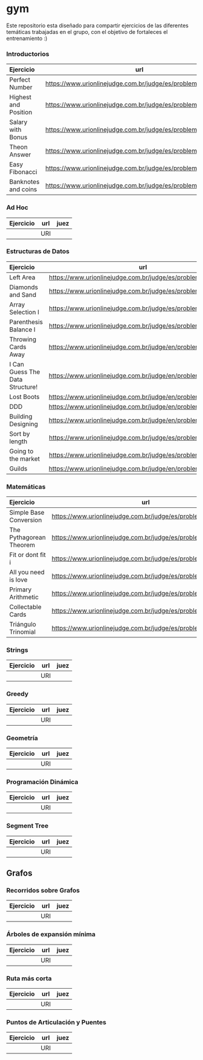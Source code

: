 # gym

Este repositorio esta diseñado para compartir ejercicios de las diferentes temáticas trabajadas en el grupo, con el objetivo de fortaleces el entrenamiento :)

### Introductorios

Ejercicio | url | juez |
:-- | :--: | --: |
Perfect Number|https://www.urionlinejudge.com.br/judge/es/problems/view/1164| URI |
Highest and Position|https://www.urionlinejudge.com.br/judge/es/problems/view/1080|URI|
Salary with Bonus|https://www.urionlinejudge.com.br/judge/es/problems/view/1009|URI|
Theon Answer|https://www.urionlinejudge.com.br/judge/es/problems/view/1858|URI|
Easy Fibonacci|https://www.urionlinejudge.com.br/judge/es/problems/view/1151|URI|
Banknotes and coins|https://www.urionlinejudge.com.br/judge/es/problems/view/1021|URI|

### Ad Hoc

Ejercicio | url | juez |
:-- | :--: | --: |
|| URI |


### Estructuras de Datos

Ejercicio | url | juez |
:-- | :--: | --: |
Left Area|https://www.urionlinejudge.com.br/judge/es/problems/view/1189| URI |
Diamonds and Sand|https://www.urionlinejudge.com.br/judge/es/problems/view/1069| URI |
Array Selection I|https://www.urionlinejudge.com.br/judge/es/problems/view/1174| URI |
Parenthesis Balance I|https://www.urionlinejudge.com.br/judge/es/problems/view/1068| URI |
Throwing Cards Away|https://www.urionlinejudge.com.br/judge/en/problems/view/1110| URI |
I Can Guess The Data Structure!|https://www.urionlinejudge.com.br/judge/en/problems/view/1340| URI |
Lost Boots|https://www.urionlinejudge.com.br/judge/en/problems/view/1245| URI |
DDD|https://www.urionlinejudge.com.br/judge/en/problems/view/1050| URI |
Building Designing|https://www.urionlinejudge.com.br/judge/en/problems/view/1361| URI |
Sort by length|https://www.urionlinejudge.com.br/judge/es/problems/view/1244| URI |
Going to the market|https://www.urionlinejudge.com.br/judge/es/problems/view/1281| URI |
Guilds|https://www.urionlinejudge.com.br/judge/en/problems/view/1527| URI |

### Matemáticas

Ejercicio | url | juez |
:-- | :--: | --: |
Simple Base Conversion|https://www.urionlinejudge.com.br/judge/es/problems/view/1199| URI |
The Pythagorean Theorem|https://www.urionlinejudge.com.br/judge/es/problems/view/1582| URI |
Fit or dont fit i|https://www.urionlinejudge.com.br/judge/es/problems/view/1240| URI |
All you need is love|https://www.urionlinejudge.com.br/judge/es/problems/view/1307| URI |
Primary Arithmetic|https://www.urionlinejudge.com.br/judge/es/problems/view/1212| URI |
Collectable Cards|https://www.urionlinejudge.com.br/judge/es/problems/view/1028| URI |
Triángulo Trinomial|https://www.urionlinejudge.com.br/judge/es/problems/view/1795| URI |

### Strings

Ejercicio | url | juez |
:-- | :--: | --: |
|| URI |


### Greedy

Ejercicio | url | juez |
:-- | :--: | --: |
|| URI |

### Geometría

Ejercicio | url | juez |
:-- | :--: | --: |
|| URI |

### Programación Dinámica

Ejercicio | url | juez |
:-- | :--: | --: |
|| URI |

### Segment Tree

Ejercicio | url | juez |
:-- | :--: | --: |
|| URI |

## Grafos

### Recorridos sobre Grafos

Ejercicio | url | juez |
:-- | :--: | --: |
|| URI |

### Árboles de expansión mínima

Ejercicio | url | juez |
:-- | :--: | --: |
|| URI |

### Ruta más corta

Ejercicio | url | juez |
:-- | :--: | --: |
|| URI |

### Puntos de Articulación y Puentes

Ejercicio | url | juez |
:-- | :--: | --: |
|| URI |

